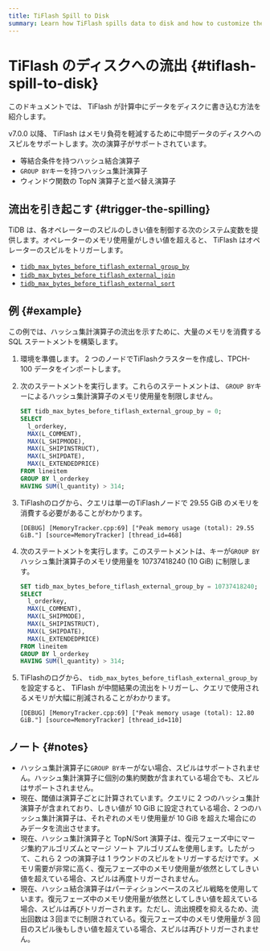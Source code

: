 ```yaml
---
title: TiFlash Spill to Disk
summary: Learn how TiFlash spills data to disk and how to customize the spill behavior.
---
```


# TiFlash のディスクへの流出 {#tiflash-spill-to-disk}

このドキュメントでは、 TiFlash が計算中にデータをディスクに書き込む方法を紹介します。

v7.0.0 以降、 TiFlash はメモリ負荷を軽減するために中間データのディスクへのスピルをサポートします。次の演算子がサポートされています。

-   等結合条件を持つハッシュ結合演算子
-   `GROUP BY`キーを持つハッシュ集計演算子
-   ウィンドウ関数の TopN 演算子と並べ替え演算子

## 流出を引き起こす {#trigger-the-spilling}

TiDB は、各オペレーターのスピルのしきい値を制御する次のシステム変数を提供します。オペレーターのメモリ使用量がしきい値を超えると、 TiFlash はオペレーターのスピルをトリガーします。

-   [`tidb_max_bytes_before_tiflash_external_group_by`](/system-variables.md#tidb_max_bytes_before_tiflash_external_group_by-new-in-v700)
-   [`tidb_max_bytes_before_tiflash_external_join`](/system-variables.md#tidb_max_bytes_before_tiflash_external_join-new-in-v700)
-   [`tidb_max_bytes_before_tiflash_external_sort`](/system-variables.md#tidb_max_bytes_before_tiflash_external_sort-new-in-v700)

## 例 {#example}

この例では、ハッシュ集計演算子の流出を示すために、大量のメモリを消費する SQL ステートメントを構築します。

1.  環境を準備します。 2 つのノードでTiFlashクラスターを作成し、TPCH-100 データをインポートします。

2.  次のステートメントを実行します。これらのステートメントは、 `GROUP BY`キーによるハッシュ集計演算子のメモリ使用量を制限しません。

    ```sql
    SET tidb_max_bytes_before_tiflash_external_group_by = 0;
    SELECT
      l_orderkey,
      MAX(L_COMMENT),
      MAX(L_SHIPMODE),
      MAX(L_SHIPINSTRUCT),
      MAX(L_SHIPDATE),
      MAX(L_EXTENDEDPRICE)
    FROM lineitem
    GROUP BY l_orderkey
    HAVING SUM(l_quantity) > 314;
    ```

3.  TiFlashのログから、クエリは単一のTiFlashノードで 29.55 GiB のメモリを消費する必要があることがわかります。

    ```
    [DEBUG] [MemoryTracker.cpp:69] ["Peak memory usage (total): 29.55 GiB."] [source=MemoryTracker] [thread_id=468]
    ```

4.  次のステートメントを実行します。このステートメントは、キーが`GROUP BY`ハッシュ集計演算子のメモリ使用量を 10737418240 (10 GiB) に制限します。

    ```sql
    SET tidb_max_bytes_before_tiflash_external_group_by = 10737418240;
    SELECT
      l_orderkey,
      MAX(L_COMMENT),
      MAX(L_SHIPMODE),
      MAX(L_SHIPINSTRUCT),
      MAX(L_SHIPDATE),
      MAX(L_EXTENDEDPRICE)
    FROM lineitem
    GROUP BY l_orderkey
    HAVING SUM(l_quantity) > 314;
    ```

5.  TiFlashのログから、 `tidb_max_bytes_before_tiflash_external_group_by`を設定すると、 TiFlash が中間結果の流出をトリガーし、クエリで使用されるメモリが大幅に削減されることがわかります。

    ```
    [DEBUG] [MemoryTracker.cpp:69] ["Peak memory usage (total): 12.80 GiB."] [source=MemoryTracker] [thread_id=110]
    ```

## ノート {#notes}

-   ハッシュ集計演算子に`GROUP BY`キーがない場合、スピルはサポートされません。ハッシュ集計演算子に個別の集約関数が含まれている場合でも、スピルはサポートされません。
-   現在、閾値は演算子ごとに計算されています。クエリに 2 つのハッシュ集計演算子が含まれており、しきい値が 10 GiB に設定されている場合、2 つのハッシュ集計演算子は、それぞれのメモリ使用量が 10 GiB を超えた場合にのみデータを流出させます。
-   現在、ハッシュ集計演算子と TopN/Sort 演算子は、復元フェーズ中にマージ集約アルゴリズムとマージ ソート アルゴリズムを使用します。したがって、これら 2 つの演算子は 1 ラウンドのスピルをトリガーするだけです。メモリ需要が非常に高く、復元フェーズ中のメモリ使用量が依然としてしきい値を超えている場合、スピルは再度トリガーされません。
-   現在、ハッシュ結合演算子はパーティションベースのスピル戦略を使用しています。復元フェーズ中のメモリ使用量が依然としてしきい値を超えている場合、スピルは再びトリガーされます。ただし、流出規模を抑えるため、流出回数は３回までに制限されている。復元フェーズ中のメモリ使用量が 3 回目のスピル後もしきい値を超えている場合、スピルは再びトリガーされません。
